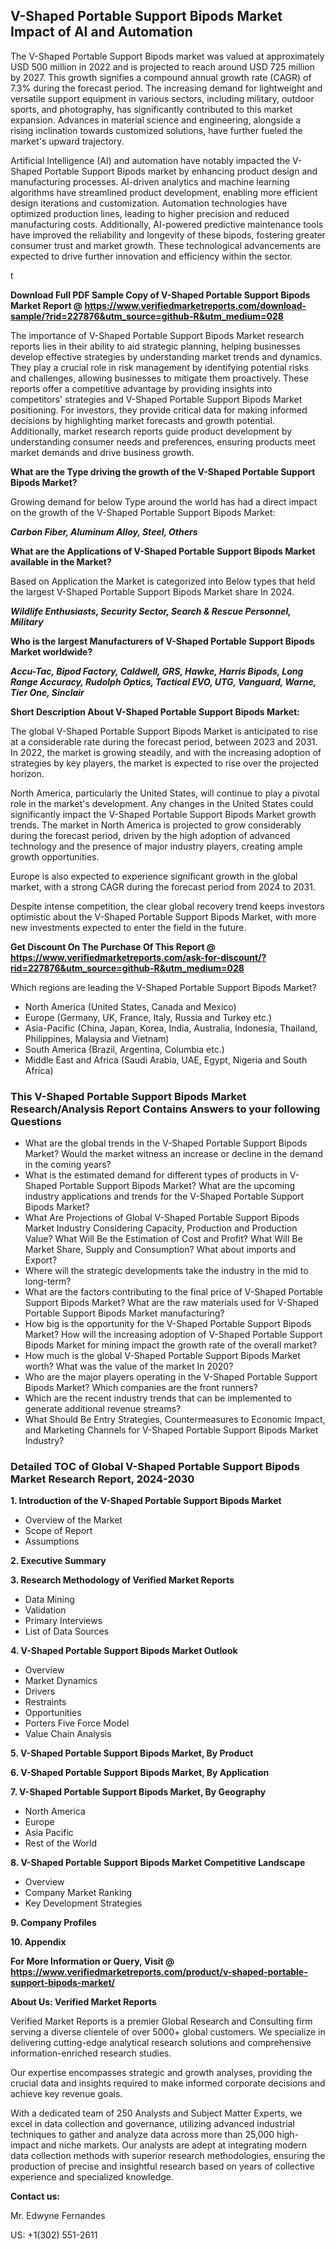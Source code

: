 <h2>V-Shaped Portable Support Bipods Market Impact of AI and Automation</h2><p>The V-Shaped Portable Support Bipods market was valued at approximately USD 500 million in 2022 and is projected to reach around USD 725 million by 2027. This growth signifies a compound annual growth rate (CAGR) of 7.3% during the forecast period. The increasing demand for lightweight and versatile support equipment in various sectors, including military, outdoor sports, and photography, has significantly contributed to this market expansion. Advances in material science and engineering, alongside a rising inclination towards customized solutions, have further fueled the market's upward trajectory.</p><p>Artificial Intelligence (AI) and automation have notably impacted the V-Shaped Portable Support Bipods market by enhancing product design and manufacturing processes. AI-driven analytics and machine learning algorithms have streamlined product development, enabling more efficient design iterations and customization. Automation technologies have optimized production lines, leading to higher precision and reduced manufacturing costs. Additionally, AI-powered predictive maintenance tools have improved the reliability and longevity of these bipods, fostering greater consumer trust and market growth. These technological advancements are expected to drive further innovation and efficiency within the sector.</p>t</p><p id="" class=""><strong>Download Full PDF Sample Copy of V-Shaped Portable Support Bipods Market Report @ <a href="https://www.verifiedmarketreports.com/download-sample/?rid=227876&utm_source=github-R&utm_medium=028" target="_blank">https://www.verifiedmarketreports.com/download-sample/?rid=227876&utm_source=github-R&utm_medium=028</a></strong></p><p>The importance of&nbsp;V-Shaped Portable Support Bipods Market research reports lies in their ability to aid strategic planning, helping businesses develop effective strategies by understanding market trends and dynamics. They play a crucial role in risk management by identifying potential risks and challenges, allowing businesses to mitigate them proactively. These reports offer a competitive advantage by providing insights into competitors' strategies and V-Shaped Portable Support Bipods Market positioning. For investors, they provide critical data for making informed decisions by highlighting market forecasts and growth potential. Additionally, market research reports guide product development by understanding consumer needs and preferences, ensuring products meet market demands and drive business growth.</p><p><strong>What are the&nbsp;Type driving the growth of the V-Shaped Portable Support Bipods Market?</strong></p><p id="" class="">Growing demand for below Type around the world has had a direct impact on the growth of the V-Shaped Portable Support Bipods Market:</p><em><strong>Carbon Fiber, Aluminum Alloy, Steel, Others</strong></em></p><strong>What are the&nbsp;Applications&nbsp;of V-Shaped Portable Support Bipods Market available in the Market?</strong></p><p id="" class="">Based on Application the Market is categorized into Below types that held the largest V-Shaped Portable Support Bipods Market share In 2024.</p><em><strong>Wildlife Enthusiasts, Security Sector, Search & Rescue Personnel, Military</strong></em></p><strong>Who is the largest Manufacturers of V-Shaped Portable Support Bipods Market worldwide?</strong></p><p><em><strong>Accu-Tac, Bipod Factory, Caldwell, GRS, Hawke, Harris Bipods, Long Range Accuracy, Rudolph Optics, Tactical EVO, UTG, Vanguard, Warne, Tier One, Sinclair</strong></em></p><p id="" class=""><strong>Short Description About V-Shaped Portable Support Bipods Market:</strong></p><p>The global V-Shaped Portable Support Bipods Market is anticipated to rise at a considerable rate during the forecast period, between 2023 and 2031. In 2022, the market is growing steadily, and with the increasing adoption of strategies by key players, the market is expected to rise over the projected horizon.</p><p>North America, particularly the United States, will continue to play a pivotal role in the market's development. Any changes in the United States could significantly impact the V-Shaped Portable Support Bipods Market growth trends. The market in North America is projected to grow considerably during the forecast period, driven by the high adoption of advanced technology and the presence of major industry players, creating ample growth opportunities.</p><p>Europe is also expected to experience significant growth in the global market, with a strong CAGR during the forecast period from 2024 to 2031.</p><p>Despite intense competition, the clear global recovery trend keeps investors optimistic about the V-Shaped Portable Support Bipods Market, with more new investments expected to enter the field in the future.</p><p id="" class=""><strong>Get Discount On The Purchase Of This Report @ <a href="https://www.verifiedmarketreports.com/ask-for-discount/?rid=227876&utm_source=github-R&utm_medium=028" target="_blank">https://www.verifiedmarketreports.com/ask-for-discount/?rid=227876&utm_source=github-R&utm_medium=028</a></strong></p>Which regions are leading the V-Shaped Portable Support Bipods Market?</p><ul><li>North America (United States, Canada and Mexico)</li><li>Europe (Germany, UK, France, Italy, Russia and Turkey etc.)</li><li>Asia-Pacific (China, Japan, Korea, India, Australia, Indonesia, Thailand, Philippines, Malaysia and Vietnam)</li><li>South America (Brazil, Argentina, Columbia etc.)</li><li>Middle East and Africa (Saudi Arabia, UAE, Egypt, Nigeria and South Africa)</li></ul><h3 id="" class="">This V-Shaped Portable Support Bipods Market Research/Analysis Report Contains Answers to your following Questions</h3><ul><li>What are the global trends in the V-Shaped Portable Support Bipods Market? Would the market witness an increase or decline in the demand in the coming years?</li><li>What is the estimated demand for different types of products in V-Shaped Portable Support Bipods Market? What are the upcoming industry applications and trends for the V-Shaped Portable Support Bipods Market?</li><li>What Are Projections of Global V-Shaped Portable Support Bipods Market Industry Considering Capacity, Production and Production Value? What Will Be the Estimation of Cost and Profit? What Will Be Market Share, Supply and Consumption? What about imports and Export?</li><li>Where will the strategic developments take the industry in the mid to long-term?</li><li>What are the factors contributing to the final price of V-Shaped Portable Support Bipods Market? What are the raw materials used for V-Shaped Portable Support Bipods Market manufacturing?</li><li>How big is the opportunity for the V-Shaped Portable Support Bipods Market? How will the increasing adoption of V-Shaped Portable Support Bipods Market for mining impact the growth rate of the overall market?</li><li>How much is the global V-Shaped Portable Support Bipods Market worth? What was the value of the market In 2020?</li><li>Who are the major players operating in the V-Shaped Portable Support Bipods Market? Which companies are the front runners?</li><li>Which are the recent industry trends that can be implemented to generate additional revenue streams?</li><li>What Should Be Entry Strategies, Countermeasures to Economic Impact, and Marketing Channels for V-Shaped Portable Support Bipods Market Industry?</li></ul><h3 id="" class="">Detailed TOC of Global V-Shaped Portable Support Bipods Market Research Report, 2024-2030</h3><p id="" class=""><strong>1. Introduction of the V-Shaped Portable Support Bipods Market</strong></p><ul><li>Overview of the Market</li><li>Scope of Report</li><li>Assumptions</li></ul><p id="" class=""><strong>2. Executive Summary</strong></p><p id="" class=""><strong>3. Research Methodology of Verified Market Reports</strong></p><ul><li>Data Mining</li><li>Validation</li><li>Primary Interviews</li><li>List of Data Sources</li></ul><p id="" class=""><strong>4. V-Shaped Portable Support Bipods Market Outlook</strong></p><ul><li>Overview</li><li>Market Dynamics</li><li>Drivers</li><li>Restraints</li><li>Opportunities</li><li>Porters Five Force Model</li><li>Value Chain Analysis</li></ul><p id="" class=""><strong>5. V-Shaped Portable Support Bipods Market, By Product</strong></p><p id="" class=""><strong>6. V-Shaped Portable Support Bipods Market, By Application</strong></p><p id="" class=""><strong>7. V-Shaped Portable Support Bipods Market, By Geography</strong></p><ul><li>North America</li><li>Europe</li><li>Asia Pacific</li><li>Rest of the World</li></ul><p id="" class=""><strong>8. V-Shaped Portable Support Bipods Market Competitive Landscape</strong></p><ul><li>Overview</li><li>Company Market Ranking</li><li>Key Development Strategies</li></ul><p id="" class=""><strong>9. Company Profiles</strong></p><p id="" class=""><strong>10. Appendix</strong></p><p id="" class=""><strong>For More Information or Query, Visit @ <a href="https://www.verifiedmarketreports.com/product/v-shaped-portable-support-bipods-market/" target="_blank">https://www.verifiedmarketreports.com/product/v-shaped-portable-support-bipods-market/</a></strong></p><p id="" class=""><strong>About Us: Verified Market Reports</strong></p><p id="" class="">Verified Market Reports is a premier Global Research and Consulting firm serving a diverse clientele of over 5000+ global customers. We specialize in delivering cutting-edge analytical research solutions and comprehensive information-enriched research studies.</p><p id="" class="">Our expertise encompasses strategic and growth analyses, providing the crucial data and insights required to make informed corporate decisions and achieve key revenue goals.</p><p id="" class="">With a dedicated team of 250 Analysts and Subject Matter Experts, we excel in data collection and governance, utilizing advanced industrial techniques to gather and analyze data across more than 25,000 high-impact and niche markets. Our analysts are adept at integrating modern data collection methods with superior research methodologies, ensuring the production of precise and insightful research based on years of collective experience and specialized knowledge.</p><p id="" class=""><strong>Contact us:</strong></p><p id="" class="">Mr. Edwyne Fernandes</p><p id="" class="">US: +1(302) 551-2611</p>